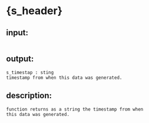 # {s_header}

## input:
```
```

## output:
```
s_timestap : sting
timestamp from when this data was generated.
```

## description:
```
function returns as a string the timestamp from when
this data was generated.
```